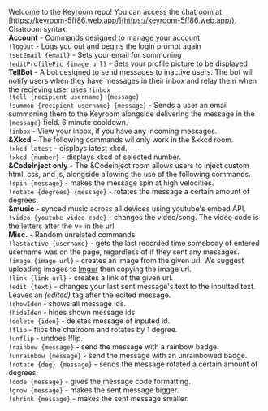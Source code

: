 Welcome to the Keyroom repo! You can access the chatroom at [https://keyroom-5ff86.web.app/](https://keyroom-5ff86.web.app/). <br>
Chatroom syntax: <br>
**Account** - Commands designed to manage your account <br>
`!logOut` - Logs you out and begins the login prompt again<br>
`!setEmail {email}` - Sets your email for summoning<br>
`!editProfilePic {image url}` - Sets your profile picture to be displayed<br>
**TellBot** - A bot designed to send messages to inactive users. The bot will notify users when they have messages in their inbox and relay them when the recieving user uses `!inbox`<br>
`!tell {recipient username} {message}` <br>
`!summon {recipient username} {message}` - Sends a user an email summoning them to the Keyroom alongside delivering the message in the `{message}` field. 6 minute cooldown. <br>
`!inbox` - View your inbox, if you have any incoming messages. <br>
**&Xkcd** - The following commands wil only work in the &xkcd room.<br>
`!xkcd latest` - displays latest xkcd. <br>
`!xkcd {number}` - displays xkcd of selected number. <br>
**&CodeInject only** - The &Codeinject room allows users to inject custom html, css, and js, alongside allowing the use of the following commands. <br>
`!spin {message}` - makes the message spin at high velocities. <br>
`!rotate {degrees} {message}` - rotates the message a certain amount of degrees. <br>
**&music** - synced music across all devices using youtube's embed API. <br>
`!video {youtube video code}` - changes the video/song. The video code is the letters after the v= in the url. <br>
**Misc.** - Random unrelated commands <br>
`!lastactive {username}` - gets the last recorded time somebody of entered username was on the page, regardless of if they sent any messages. <br>
`!image {image url}` - creates an image from the given url. We suggest uploading images to [Imgur](https://Imgur.com) then copying the image url. <br>
`!link {link url}` - creates a link of the given url. <br>
`!edit {text}` - changes your last sent message's text to the inputted text. Leaves an *(edited)* tag after the edited message. <br>
`!showIden` - shows all message ids. <br>
`!hideIden` - hides shown message ids. <br>
`!delete {iden}` - deletes message of inputed id. <br>
`!flip` - flips the chatroom and rotates by 1 degree. <br>
`!unflip` - undoes !flip. <br>
`!rainbow {message}` - send the message with a rainbow badge. <br>
`!unrainbow {message}` - send the message with an unrainbowed badge. <br>
`!rotate {deg} {message}` - sends the message rotated a certain amount of degrees. <br>
`!code {message}` - gives the message code formatting. <br>
`!grow {message}` - makes the sent message bigger. <br>
`!shrink {message}` - makes the sent message smaller. <br>
